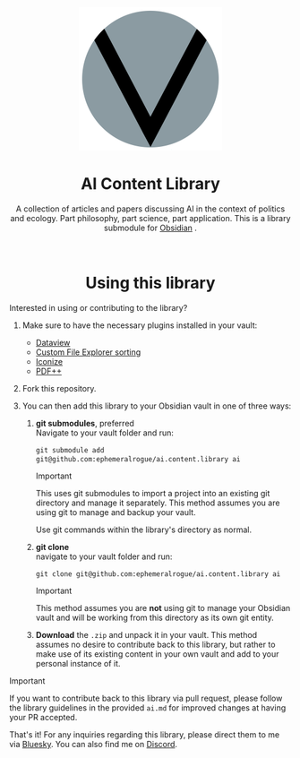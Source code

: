 <div align="center">
    <img
        src="./assets/lvnacy_emblem_plain.png"
        alt="lunacy emblem, bold black V on a gray circle"
        width="256px"
    />
    <br />
    <h1>AI Content Library</h1>
    A collection of articles and papers discussing AI in the context of 
    politics and ecology. Part philosophy, part science, part application. 
    This is a library submodule for <a href="https://obsidian.md">Obsidian</a>
    .
    <br />
</div>
<br />
<br />

<div align="center"><h1>Using this library</h1></div>

Interested in using or contributing to the library?

1. Make sure to have the necessary plugins installed in your vault:

    - [Dataview](https://github.com/blacksmithgu/obsidian-dataview) 
    - [Custom File Explorer sorting](https://github.com/SebastianMC/obsidian-custom-sort) 
    - [Iconize](https://github.com/FlorianWoelki/obsidian-iconize) 
    - [PDF++](https://github.com/RyotaUshio/obsidian-pdf-plus) 

2. Fork this repository.

3. You can then add this library to your Obsidian vault in one of three ways:

    1. **git submodules**, preferred  
        Navigate to your vault folder and run:
        ```
        git submodule add git@github.com:ephemeralrogue/ai.content.library ai
        ```

        > [!important]
        > This uses git submodules to import a project into an existing git 
        > directory and manage it separately. This method assumes you are using git 
        > to manage and backup your vault.

        Use git commands within the library's directory as normal.

    2. **git clone**  
        navigate to your vault folder and run:
        ```
        git clone git@github.com:ephemeralrogue/ai.content.library ai
        ```

        > [!important]
        > This method assumes you are **not** using git to manage your 
        > Obsidian vault and will be working from this directory as its own 
        > git entity.

    3. **Download** the `.zip` and unpack it in your vault. This method assumes no 
    desire to contribute back to this library, but rather to make use of 
    its existing content in your own vault and add to your personal instance 
    of it.

> [!important]
> If you want to contribute back to this library via pull request, please 
> follow the library guidelines in the provided `ai.md` for improved changes 
> at having your PR accepted.

That's it! For any inquiries regarding this library, please direct them to me 
via [Bluesky][bluesky]. You can also find me on [Discord][discord].

<!-- Links -->
[obsidian]: https://obsidian.md
[bluesky]: https://bsky.app/profile/lvnacy.xyz
[discord]: https://discord.gg/nh7mqGEfbw
